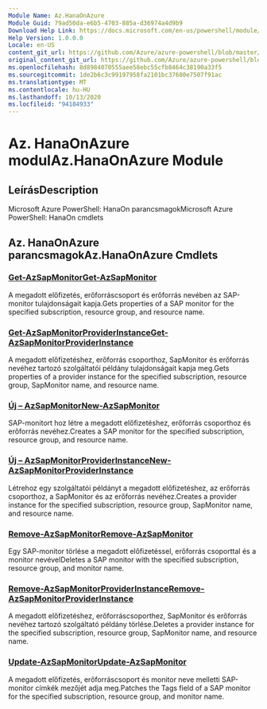 ```yaml
---
Module Name: Az.HanaOnAzure
Module Guid: 79ad50da-e6b5-4703-885a-d36974a4d9b9
Download Help Link: https://docs.microsoft.com/en-us/powershell/module/az.hanaonazure
Help Version: 1.0.0.0
Locale: en-US
content_git_url: https://github.com/Azure/azure-powershell/blob/master/src/HanaOnAzure/help/Az.HanaOnAzure.md
original_content_git_url: https://github.com/Azure/azure-powershell/blob/master/src/HanaOnAzure/help/Az.HanaOnAzure.md
ms.openlocfilehash: 8d8984070555aee58ebc55cfb8464c38190a33f5
ms.sourcegitcommit: 1de2b6c3c99197958fa2101bc37680e7507f91ac
ms.translationtype: MT
ms.contentlocale: hu-HU
ms.lasthandoff: 10/13/2020
ms.locfileid: "94184933"
---
```

# <span data-ttu-id="ce87d-101">Az. HanaOnAzure modul</span><span class="sxs-lookup"><span data-stu-id="ce87d-101">Az.HanaOnAzure Module</span></span>
## <span data-ttu-id="ce87d-102">Leírás</span><span class="sxs-lookup"><span data-stu-id="ce87d-102">Description</span></span>
<span data-ttu-id="ce87d-103">Microsoft Azure PowerShell: HanaOn parancsmagok</span><span class="sxs-lookup"><span data-stu-id="ce87d-103">Microsoft Azure PowerShell: HanaOn cmdlets</span></span>

## <span data-ttu-id="ce87d-104">Az. HanaOnAzure parancsmagok</span><span class="sxs-lookup"><span data-stu-id="ce87d-104">Az.HanaOnAzure Cmdlets</span></span>
### [<span data-ttu-id="ce87d-105">Get-AzSapMonitor</span><span class="sxs-lookup"><span data-stu-id="ce87d-105">Get-AzSapMonitor</span></span>](Get-AzSapMonitor.md)
<span data-ttu-id="ce87d-106">A megadott előfizetés, erőforráscsoport és erőforrás nevében az SAP-monitor tulajdonságait kapja.</span><span class="sxs-lookup"><span data-stu-id="ce87d-106">Gets properties of a SAP monitor for the specified subscription, resource group, and resource name.</span></span>

### [<span data-ttu-id="ce87d-107">Get-AzSapMonitorProviderInstance</span><span class="sxs-lookup"><span data-stu-id="ce87d-107">Get-AzSapMonitorProviderInstance</span></span>](Get-AzSapMonitorProviderInstance.md)
<span data-ttu-id="ce87d-108">A megadott előfizetéshez, erőforrás csoporthoz, SapMonitor és erőforrás nevéhez tartozó szolgáltatói példány tulajdonságait kapja meg.</span><span class="sxs-lookup"><span data-stu-id="ce87d-108">Gets properties of a provider instance for the specified subscription, resource group, SapMonitor name, and resource name.</span></span>

### [<span data-ttu-id="ce87d-109">Új – AzSapMonitor</span><span class="sxs-lookup"><span data-stu-id="ce87d-109">New-AzSapMonitor</span></span>](New-AzSapMonitor.md)
<span data-ttu-id="ce87d-110">SAP-monitort hoz létre a megadott előfizetéshez, erőforrás csoporthoz és erőforrás nevéhez.</span><span class="sxs-lookup"><span data-stu-id="ce87d-110">Creates a SAP monitor for the specified subscription, resource group, and resource name.</span></span>

### [<span data-ttu-id="ce87d-111">Új – AzSapMonitorProviderInstance</span><span class="sxs-lookup"><span data-stu-id="ce87d-111">New-AzSapMonitorProviderInstance</span></span>](New-AzSapMonitorProviderInstance.md)
<span data-ttu-id="ce87d-112">Létrehoz egy szolgáltatói példányt a megadott előfizetéshez, az erőforrás csoporthoz, a SapMonitor és az erőforrás nevéhez.</span><span class="sxs-lookup"><span data-stu-id="ce87d-112">Creates a provider instance for the specified subscription, resource group, SapMonitor name, and resource name.</span></span>

### [<span data-ttu-id="ce87d-113">Remove-AzSapMonitor</span><span class="sxs-lookup"><span data-stu-id="ce87d-113">Remove-AzSapMonitor</span></span>](Remove-AzSapMonitor.md)
<span data-ttu-id="ce87d-114">Egy SAP-monitor törlése a megadott előfizetéssel, erőforrás csoporttal és a monitor nevével</span><span class="sxs-lookup"><span data-stu-id="ce87d-114">Deletes a SAP monitor with the specified subscription, resource group, and monitor name.</span></span>

### [<span data-ttu-id="ce87d-115">Remove-AzSapMonitorProviderInstance</span><span class="sxs-lookup"><span data-stu-id="ce87d-115">Remove-AzSapMonitorProviderInstance</span></span>](Remove-AzSapMonitorProviderInstance.md)
<span data-ttu-id="ce87d-116">A megadott előfizetéshez, erőforráscsoporthez, SapMonitor és erőforrás nevéhez tartozó szolgáltató példány törlése.</span><span class="sxs-lookup"><span data-stu-id="ce87d-116">Deletes a provider instance for the specified subscription, resource group, SapMonitor name, and resource name.</span></span>

### [<span data-ttu-id="ce87d-117">Update-AzSapMonitor</span><span class="sxs-lookup"><span data-stu-id="ce87d-117">Update-AzSapMonitor</span></span>](Update-AzSapMonitor.md)
<span data-ttu-id="ce87d-118">A megadott előfizetés, erőforráscsoport és monitor neve melletti SAP-monitor címkék mezőjét adja meg.</span><span class="sxs-lookup"><span data-stu-id="ce87d-118">Patches the Tags field of a SAP monitor for the specified subscription, resource group, and monitor name.</span></span>


